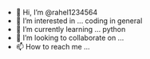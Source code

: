 - 👋 Hi, I’m @rahel1234564
- 👀 I’m interested in ... coding in general
- 🌱 I’m currently learning ... python
- 💞️ I’m looking to collaborate on ...
- 📫 How to reach me ...

<!---
rahel1234564/rahel1234564 is a ✨ special ✨ repository because its `README.md` (this file) appears on your GitHub profile.
You can click the Preview link to take a look at your changes.
--->
